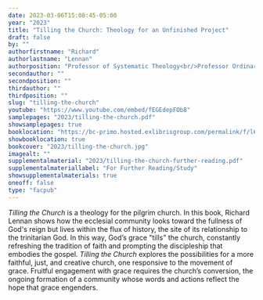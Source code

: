 ```yaml
---
date: 2023-03-06T15:08:45-05:00
year: "2023"
title: "Tilling the Church: Theology for an Unfinished Project"
draft: false
by: ""
authorfirstname: "Richard"
authorlastname: "Lennan"
authorposition: "Professor of Systematic Theology<br/>Professor Ordinarius<br/>Chair, Ecclesiastical Faculty"
secondauthor: ""
secondposition: ""
thirdauthor: ""
thirdposition: ""
slug: "tilling-the-church"
youtube: "https://www.youtube.com/embed/fEGEdepFOb8"
samplepages: "2023/tilling-the-church.pdf"
showsamplepages: true
booklocation: "https://bc-primo.hosted.exlibrisgroup.com/permalink/f/l6ucgu/ALMA-BC21567088430001021"
showbooklocation: true
bookcover: "2023/tilling-the-church.jpg"
imagealt: ""
supplementalmaterial: "2023/tilling-the-church-further-reading.pdf"
supplementalmateriallabel: "For Further Reading/Study"
showsupplementalmaterials: true
oneoff: false
type: "facpub"
---
```


<em>Tilling the Church</em> is a theology for the pilgrim church. In this book, Richard Lennan shows how the ecclesial community looks toward the fullness of God's reign but lives within the flux of history, the site of its relationship to the trinitarian God. In this way, God’s grace "tills" the church, constantly refreshing the tradition of faith and prompting the discipleship that embodies the gospel. <em>Tilling the Church</em> explores the possibilities for a more faithful, just, and creative church, one responsive to the movement of grace. Fruitful engagement with grace requires the church’s conversion, the ongoing formation of a community whose words and actions reflect the hope that grace engenders.
